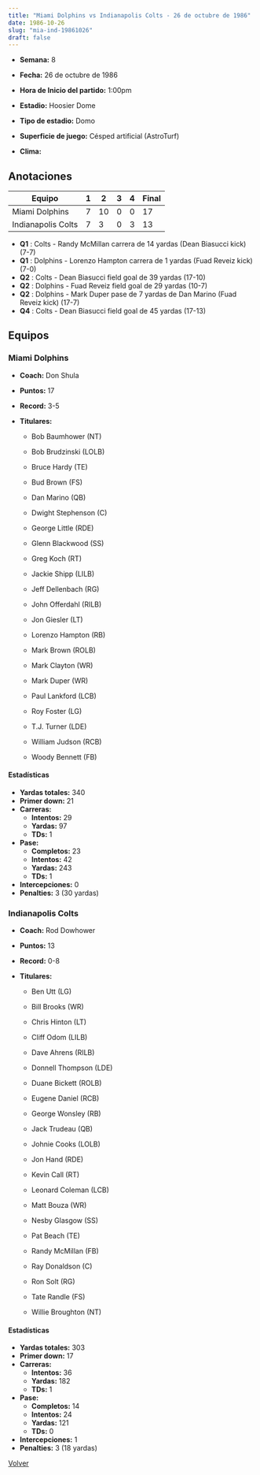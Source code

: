 ```yaml
---
title: "Miami Dolphins vs Indianapolis Colts - 26 de octubre de 1986"
date: 1986-10-26
slug: "mia-ind-19861026"
draft: false
---
```


* **Semana:** 8
* **Fecha:** 26 de octubre de 1986

* **Hora de Inicio del partido:** 1:00pm
* **Estadio:** Hoosier Dome
* **Tipo de estadio:** Domo
* **Superficie de juego:** Césped artificial (AstroTurf)
* **Clima:** 





## Anotaciones
| Equipo | 1 | 2 | 3 | 4 | Final |
|--------|---|---|---|---|-------|
| Miami Dolphins  | 7 | 10 | 0 | 0  | 17 |
| Indianapolis Colts  | 7 | 3 | 0 | 3  | 13 |
* **Q1** : Colts - Randy McMillan carrera de 14 yardas (Dean Biasucci kick) (7-7)
* **Q1** : Dolphins - Lorenzo Hampton carrera de 1 yardas (Fuad Reveiz kick) (7-0)
* **Q2** : Colts - Dean Biasucci field goal de 39 yardas (17-10)
* **Q2** : Dolphins - Fuad Reveiz field goal de 29 yardas (10-7)
* **Q2** : Dolphins - Mark Duper pase de 7 yardas de Dan Marino (Fuad Reveiz kick) (17-7)
* **Q4** : Colts - Dean Biasucci field goal de 45 yardas (17-13)


## Equipos


### Miami Dolphins
* **Coach:** Don Shula
* **Puntos:** 17
* **Record:** 3-5
* **Titulares:** 

  * Bob Baumhower (NT) 

  * Bob Brudzinski (LOLB) 

  * Bruce Hardy (TE) 

  * Bud Brown (FS) 

  * Dan Marino (QB) 

  * Dwight Stephenson (C) 

  * George Little (RDE) 

  * Glenn Blackwood (SS) 

  * Greg Koch (RT) 

  * Jackie Shipp (LILB) 

  * Jeff Dellenbach (RG) 

  * John Offerdahl (RILB) 

  * Jon Giesler (LT) 

  * Lorenzo Hampton (RB) 

  * Mark Brown (ROLB) 

  * Mark Clayton (WR) 

  * Mark Duper (WR) 

  * Paul Lankford (LCB) 

  * Roy Foster (LG) 

  * T.J. Turner (LDE) 

  * William Judson (RCB) 

  * Woody Bennett (FB) 

#### Estadísticas
* **Yardas totales:** 340
* **Primer down:** 21
* **Carreras:**
  * **Intentos:** 29
  * **Yardas:** 97
  * **TDs:** 1
* **Pase:**
  * **Completos:** 23
  * **Intentos:** 42
  * **Yardas:** 243
  * **TDs:** 1
* **Intercepciones:** 0
* **Penalties:** 3 (30 yardas)

### Indianapolis Colts
* **Coach:** Rod Dowhower
* **Puntos:** 13
* **Record:** 0-8
* **Titulares:** 

  * Ben Utt (LG) 

  * Bill Brooks (WR) 

  * Chris Hinton (LT) 

  * Cliff Odom (LILB) 

  * Dave Ahrens (RILB) 

  * Donnell Thompson (LDE) 

  * Duane Bickett (ROLB) 

  * Eugene Daniel (RCB) 

  * George Wonsley (RB) 

  * Jack Trudeau (QB) 

  * Johnie Cooks (LOLB) 

  * Jon Hand (RDE) 

  * Kevin Call (RT) 

  * Leonard Coleman (LCB) 

  * Matt Bouza (WR) 

  * Nesby Glasgow (SS) 

  * Pat Beach (TE) 

  * Randy McMillan (FB) 

  * Ray Donaldson (C) 

  * Ron Solt (RG) 

  * Tate Randle (FS) 

  * Willie Broughton (NT) 

#### Estadísticas
* **Yardas totales:** 303
* **Primer down:** 17
* **Carreras:**
  * **Intentos:** 36
  * **Yardas:** 182
  * **TDs:** 1
* **Pase:**
  * **Completos:** 14
  * **Intentos:** 24
  * **Yardas:** 121
  * **TDs:** 0
* **Intercepciones:** 1
* **Penalties:** 3 (18 yardas)


[Volver](/historia/1986)
